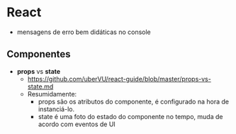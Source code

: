 # React

- mensagens de erro bem didáticas no console

## Componentes

- **props** vs **state**
    - https://github.com/uberVU/react-guide/blob/master/props-vs-state.md
    - Resumidamente:
        - props são os atributos do componente, é configurado na hora de
         instanciá-lo.
        - state é uma foto do estado do componente no tempo, muda de acordo
        com eventos de UI
